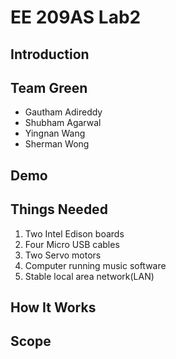 # EE 209AS Lab2
## Introduction


## Team Green
* Gautham Adireddy 
* Shubham Agarwal
* Yingnan Wang
* Sherman Wong

## Demo


## Things Needed
1. Two Intel Edison boards  
2. Four Micro USB cables  
3. Two Servo motors
4. Computer running music software  
5. Stable local area network(LAN)  


## How It Works


## Scope


